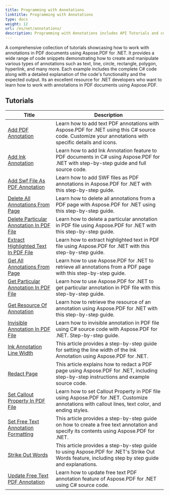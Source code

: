```yaml
---
title: Programming with Annotations
linktitle: Programming with Annotations
type: docs
weight: 12
url: /es/net/annotations/
description: Programming with Annotations includes API Tutorials and code-snippets of Aspose.PDF for .NET that includes adding annotation, deleting annotation, getting annotation info, and many more.
---
```

A comprehensive collection of tutorials showcasing how to work with annotations in PDF documents using Aspose.PDF for .NET. It provides a wide range of code snippets demonstrating how to create and manipulate various types of annotations such as text, line, circle, rectangle, polygon, hyperlink, and many more. Each example includes the complete C# code along with a detailed explanation of the code's functionality and the expected output. Its an excellent resource for .NET developers who want to learn how to work with annotations in PDF documents using Aspose.PDF.

## Tutorials
| Title | Description |
| --- | --- | 
| [Add PDF Annotation](./addannotation/) | Learn how to add text PDF annotations with Aspose.PDF for .NET using this C# source code. Customize your annotations with specific details and icons. |  
| [Add lnk Annotation](./addlnkannotation/) | Learn how to add Ink Annotation feature to PDF documents in C# using Aspose.PDF for .NET with step-by-step guide and full source code. |  
| [Add Swf File As PDF Annotation](./addswffileasannotation/) | Learn how to add SWF files as PDF annotations in Aspose.PDF for .NET with this step-by-step guide. |  
| [Delete All Annotations From Page](./deleteallannotationsfrompage/) | Learn how to delete all annotations from a PDF page with Aspose.PDF for .NET using this step-by-step guide. |  
| [Delete Particular Annotation In PDF File](./deleteparticularannotation/) | Learn how to delete a particular annotation in PDF file using Aspose.PDF for .NET with this step-by-step guide. |  
| [Extract Highlighted Text In PDF File](./extracthighlightedtext/) | Learn how to extract highlighted text in PDF file using Aspose.PDF for .NET with this step-by-step guide. |  
| [Get All Annotations From Page](./getallannotationsfrompage/) | Learn how to use Aspose.PDF for .NET to retrieve all annotations from a PDF page with this step-by-step guide. |  
| [Get Particular Annotation In PDF File](./getparticularannotation/) | Learn how to use Aspose.PDF for .NET to get particular annotation in PDF file with this step-by-step guide.  |  
| [Get Resource Of Annotation](./getresourceofannotation/) | Learn how to retrieve the resource of an annotation using Aspose.PDF for .NET with this step-by-step guide.  |  
| [Invisible Annotation In PDF File](./invisibleannotation/) | Learn how to invisible annotation in PDF file using C# source code with Aspose.PDF for .NET. Step-by-step guide. |  
| [lnk Annotation Line Width](./lnkannotationlinewidth/) | This article provides a step-by-step guide for setting the line width of the lnk Annotation using Aspose.PDF for .NET. |  
| [Redact Page](./redactpage/) | This article explains how to redact a PDF page using Aspose.PDF for .NET, including step-by-step instructions and example source code. |  
| [Set Callout Property In PDF File](./setcalloutproperty/) | Learn how to set Callout Property in PDF file using Aspose.PDF for .NET. Customize annotations with callout lines, text color, and ending styles. |  
| [Set Free Text Annotation Formatting](./setfreetextannotationformatting/) | This article provides a step-by-step guide on how to create a free text annotation and specify its contents using Aspose.PDF for .NET. |  
| [Strike Out Words](./strikeoutwords/) | This article provides a step-by-step guide to using Aspose.PDF for .NET's Strike Out Words feature, including step by step guide and explanations. |  
| [Update Free Text PDF Annotation](./updatefreetextannotation/) | Learn how to update free text PDF annotation feature of Aspose.PDF for .NET using C# source code. |  